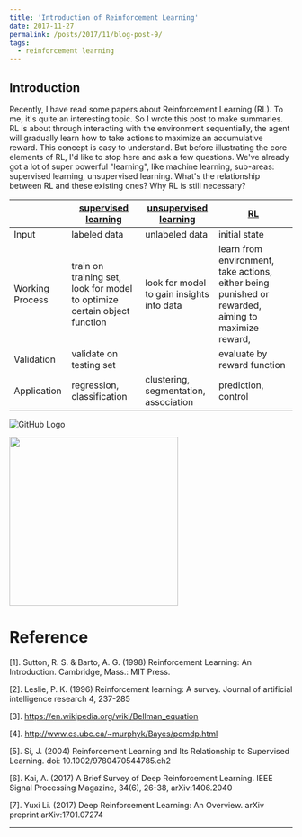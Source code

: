 ```yaml
---
title: 'Introduction of Reinforcement Learning'
date: 2017-11-27
permalink: /posts/2017/11/blog-post-9/
tags:
  - reinforcement learning
---
```


## Introduction
Recently, I have read some papers about Reinforcement Learning (RL). To me, it's quite an interesting topic. So I wrote this post to make summaries. RL is about through interacting with the environment sequentially, the agent will gradually learn how to take actions to maximize an accumulative reward. This concept is easy to understand. But before illustrating the core elements of RL, I'd like to stop here and ask a few questions. We've already got a lot of super powerful "learning", like machine learning, sub-areas: supervised learning, unsupervised learning. What's the relationship between RL and these existing ones? Why RL is still necessary? 
 
|      | [supervised learning](#) | [unsupervised learning](#)|         [RL](#)                      |
|----- |-------------------       | --------------------------| --------------------------------------- |
|Input | labeled data             | unlabeled data            | initial state           |
|Working Process| train on training set, look for model to optimize certain object function   | look for model to gain insights into data                 | learn from environment, take actions, either being punished or rewarded, aiming to maximize reward,             |
|Validation    | validate on testing set |             | evaluate by reward function                    |
|Application  | regression, classification| clustering, segmentation, association| prediction, control|


![GitHub Logo](/images/.jpg)


<p float="left">
  <img src="/images/.png" width="300" />
</p>




Reference
========
[1]. Sutton, R. S. & Barto, A. G. (1998) Reinforcement Learning: An Introduction. Cambridge, Mass.: MIT Press.

[2]. Leslie, P. K. (1996) Reinforcement learning: A survey. Journal of artificial intelligence research 4, 237-285

[3]. https://en.wikipedia.org/wiki/Bellman_equation

[4]. http://www.cs.ubc.ca/~murphyk/Bayes/pomdp.html

[5]. Si, J. (2004) Reinforcement Learning and Its Relationship to Supervised Learning. doi: 10.1002/9780470544785.ch2

[6]. Kai, A. (2017) A Brief Survey of Deep Reinforcement Learning. IEEE Signal Processing Magazine, 34(6), 26-38, arXiv:1406.2040

[7]. Yuxi Li. (2017) Deep Reinforcement Learning: An Overview. arXiv preprint arXiv:1701.07274


------